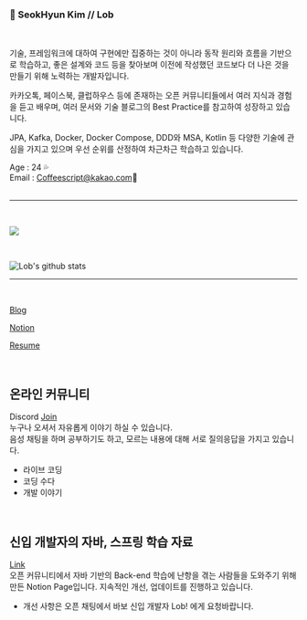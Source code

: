 ### 👻 SeokHyun Kim // Lob 
<br/>

기술, 프레임워크에 대하여 구현에만 집중하는 것이 아니라 동작 원리와 흐름을 기반으로 학습하고, 좋은 설계와 코드 등을 찾아보며 이전에 작성했던 코드보다 더 나은 것을 만들기 위해 노력하는 개발자입니다.

카카오톡, 페이스북, 클럽하우스 등에 존재하는 오픈 커뮤니티들에서 여러 지식과 경험을 듣고 배우며, 여러 문서와 기술 블로그의 Best Practice를 참고하여 성장하고 있습니다.

JPA, Kafka, Docker, Docker Compose, DDD와 MSA, Kotlin 등 다양한 기술에 관심을 가지고 있으며 우선 순위를 산정하여 차근차근 학습하고 있습니다.


Age : 24 💦<br/>
Email : Coffeescript@kakao.com💬<br/><br/>


---

<br/>

![](https://img.shields.io/github/followers/Lob-dev?style=social)

<br/>

![Lob's github stats](https://github-readme-stats.vercel.app/api?username=Lob-dev&show_icons=true&theme=cobalt)
<br/>

 ---

 <br/>

[Blog](https://lob-dev.tistory.com) <br/>

[Notion](https://www.notion.so/23-Junior-Developer-be065ebcc7404b17ba74ffc244203912) <br/>

[Resume](https://www.notion.so/Back-end-Developer-Lob-e51c02b15e89401abe00604d95d4846d) <br/>

<br/>

## 온라인 커뮤니티

 Discord [Join](https://discord.gg/szKX4CtWBa) <br/>
누구나 오셔서 자유롭게 이야기 하실 수 있습니다. <br/>
음성 채팅을 하며 공부하기도 하고, 모르는 내용에 대해 서로 질의응답을 가지고 있습니다.
 - 라이브 코딩
 - 코딩 수다
 - 개발 이야기

<br/>

## 신입 개발자의 자바, 스프링 학습 자료

[Link](https://github.com/Lob-dev/Junior-Back-end-Developer-Concepts) <br/>
오픈 커뮤니티에서 자바 기반의 Back-end 학습에 난항을 겪는 사람들을 도와주기 위해 만든 Notion Page입니다.
지속적인 개선, 업데이트를 진행하고 있습니다. 
- 개선 사항은 오픈 채팅에서 바보 신입 개발자 Lob! 에게 요청바랍니다.
